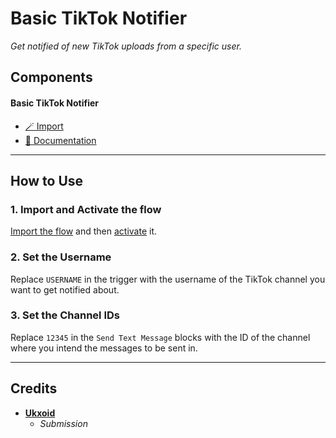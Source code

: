 # Basic TikTok Notifier
*Get notified of new TikTok uploads from a specific user.*

## Components

#### Basic TikTok Notifier

- [🪄 Import](https://inventor.gg/dash/share/component/21fa4a22c9bc4eaabed862951334c7c0)
- [📙 Documentation](#how-to-use)

***

## How to Use

### 1. Import and Activate the flow
[Import the flow](#basic-tiktok-notifier-1) and then [activate](../d/activate-disabled-components.md) it.

### 2. Set the Username
Replace `USERNAME` in the trigger with the username of the TikTok channel you want to get notified about.

### 3. Set the Channel IDs
Replace `12345` in the `Send Text Message` blocks with the ID of the channel where you intend the messages to be sent in.

***

## Credits
- **[Ukxoid](https://discord.com/users/1251642853692539091)**
  - *Submission*
